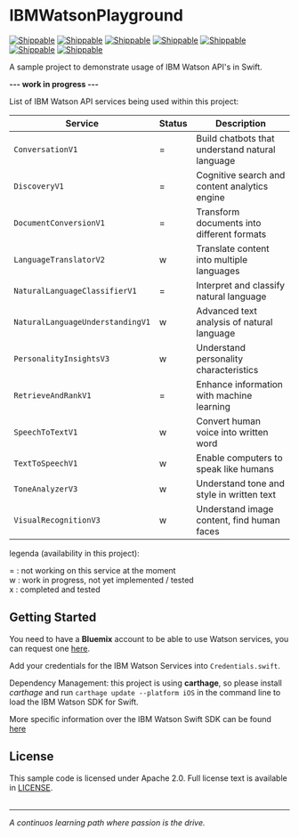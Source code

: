 # IBMWatsonPlayground

[![Shippable](https://img.shields.io/badge/platform-iOS-blue.svg)]()
[![Shippable](https://img.shields.io/badge/language-swift-orange.svg)]()
[![Shippable](https://img.shields.io/badge/packagemanager-carthage-yellow.svg)]()
[![Shippable](https://img.shields.io/badge/build-passing-green.svg)]()
[![Shippable](https://img.shields.io/badge/tests-passing-green.svg)]()
[![Shippable](https://img.shields.io/badge/coverage-n%2Fa-green.svg)]()
[![Shippable](https://img.shields.io/badge/license-apache%202.0-lightgrey.svg)]()

A sample project to demonstrate usage of IBM Watson API's in Swift.   

**--- work in progress ---**

List of IBM Watson API services being used within this project:

| Service  | Status | Description |
| ------------- | ------------- | ----- |
| `ConversationV1`  | = | Build chatbots that understand natural language  |
| `DiscoveryV1`  | = | Cognitive search and content analytics engine |
| `DocumentConversionV1`  | = | Transform documents into different formats |
| `LanguageTranslatorV2`  | w | Translate content into multiple languages |
| `NaturalLanguageClassifierV1`  | = | Interpret and classify natural language  |
| `NaturalLanguageUnderstandingV1`  | w | Advanced text analysis of natural language  |
| `PersonalityInsightsV3`  | w | Understand personality characteristics  |
| `RetrieveAndRankV1`  | = | Enhance information with machine learning |
| `SpeechToTextV1`  | w | Convert human voice into written word |
| `TextToSpeechV1`  | w | Enable computers to speak like humans |
| `ToneAnalyzerV3`  | w | Understand tone and style in written text |
| `VisualRecognitionV3`  | w | Understand image content, find human faces |

legenda (availability in this project): 

= : not working on this service at the moment    
w : work in progress, not yet implemented / tested      
x : completed and tested



## Getting Started

You need to have a **Bluemix** account to be able to use Watson services, you can request one [here][sign_up].

Add your credentials for the IBM Watson Services into `Credentials.swift`.

Dependency Management: this project is using **carthage**, so please install *carthage* and run `carthage update --platform iOS` in the command line to load the IBM Watson SDK for Swift.

More specific information over the IBM Watson Swift SDK can be found [here](watson_sdk)
## License

This sample code is licensed under Apache 2.0. Full license text is available in [LICENSE](LICENSE).
<BR /><BR />
***
*A continuos learning path where passion is the drive.*

[service_url]: http://www.ibm.com/smarterplanet/us/en/ibmwatson/developercloud/text-to-speech.html
[cloud_foundry]: https://github.com/cloudfoundry/cli
[getting_started]: http://www.ibm.com/smarterplanet/us/en/ibmwatson/developercloud/doc/getting_started/
[sign_up]: https://apps.admin.ibmcloud.com/manage/trial/bluemix.html?cm_mmc=WatsonDeveloperCloud-_-LandingSiteGetStarted-_-x-_-CreateAnAccountOnBluemixCLI
[watson_sdk]: http://watson-developer-cloud.github.io/swift-sdk/
